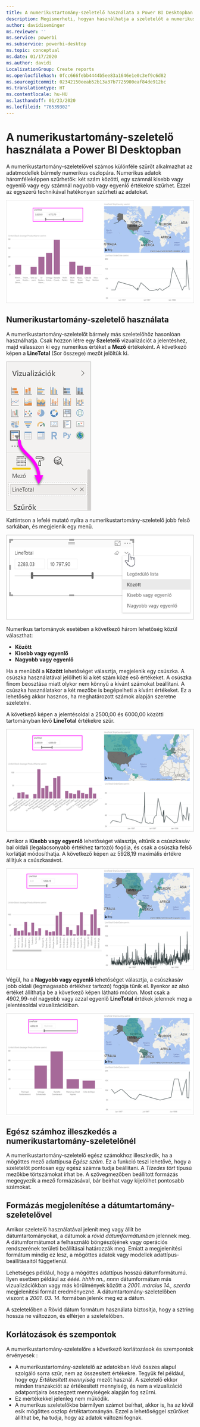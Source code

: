 ```yaml
---
title: A numerikustartomány-szeletelő használata a Power BI Desktopban
description: Megismerheti, hogyan használhatja a szeletelőt a numerikus tartományokra való korlátozásra a Power BI Desktopban
author: davidiseminger
ms.reviewer: ''
ms.service: powerbi
ms.subservice: powerbi-desktop
ms.topic: conceptual
ms.date: 01/17/2020
ms.author: davidi
LocalizationGroup: Create reports
ms.openlocfilehash: 0fcc666febb4444b5ee83a1646e1e0c3ef9c6d82
ms.sourcegitcommit: 02342150eeab52b13a37b7725900eaf84de912bc
ms.translationtype: HT
ms.contentlocale: hu-HU
ms.lasthandoff: 01/23/2020
ms.locfileid: "76539302"
---
```

# <a name="use-the-numeric-range-slicer-in-power-bi-desktop"></a>A numerikustartomány-szeletelő használata a Power BI Desktopban

A numerikustartomány-szeletelővel számos különféle szűrőt alkalmazhat az adatmodellek bármely numerikus oszlopára. Numerikus adatok háromféleképpen szűrhetők: két szám közötti, egy számnál kisebb vagy egyenlő vagy egy számnál nagyobb vagy egyenlő értékekre szűrhet. Ezzel az egyszerű technikával hatékonyan szűrheti az adatokat.

![Vizualizáció numerikustartomány-szeletelővel](media/desktop-slicer-numeric-range/desktop-slicer-numeric-range-0.png)

## <a name="use-the-numeric-range-slicer"></a>Numerikustartomány-szeletelő használata

A numerikustartomány-szeletelőt bármely más szeletelőhöz hasonlóan használhatja. Csak hozzon létre egy **Szeletelő** vizualizációt a jelentéshez, majd válasszon ki egy numerikus értéket a **Mező** értékeként. A következő képen a **LineTotal** (Sor összege) mezőt jelöltük ki.

![Numerikustartomány-szeletelő létrehozása](media/desktop-slicer-numeric-range/desktop-slicer-numeric-range-1-create.png)

Kattintson a lefelé mutató nyílra a numerikustartomány-szeletelő jobb felső sarkában, és megjelenik egy menü.

![A numerikustartomány-szeletelő menüje](media/desktop-slicer-numeric-range/desktop-slicer-numeric-range-2-between.png)

Numerikus tartományok esetében a következő három lehetőség közül választhat:

* **Között**
* **Kisebb vagy egyenlő**
* **Nagyobb vagy egyenlő**

Ha a menüből a **Között** lehetőséget választja, megjelenik egy csúszka. A csúszka használatával jelölheti ki a két szám közé eső értékeket. A csúszka finom beosztása miatt olykor nem könnyű a kívánt számokat beállítani. A csúszka használatakor a két mezőbe is begépelheti a kívánt értékeket. Ez a lehetőség akkor hasznos, ha meghatározott számok alapján szeretne szeletelni.

A következő képen a jelentésoldal a 2500,00 és 6000,00 közötti tartományban lévő **LineTotal** értékekre szűr.

![Numerikustartomány-szeletelő a Két érték között beállítással](media/desktop-slicer-numeric-range/desktop-slicer-numeric-range-3-between-range.png)

Amikor a **Kisebb vagy egyenlő** lehetőséget választja, eltűnik a csúszkasáv bal oldali (legalacsonyabb értékhez tartozó) fogója, és csak a csúszka felső korlátját módosíthatja. A következő képen az 5928,19 maximális értékre állítjuk a csúszkasávot.

![Numerikustartomány-szeletelő a Kisebb, mint beállítással](media/desktop-slicer-numeric-range/desktop-slicer-numeric-range-4-less-than.png)

Végül, ha a **Nagyobb vagy egyenlő** lehetőséget választja, a csúszkasáv jobb oldali (legmagasabb értékhez tartozó) fogója tűnik el. Ilyenkor az alsó értéket állíthatja be a következő képen látható módon. Most csak a 4902,99-nél nagyobb vagy azzal egyenlő **LineTotal** értékek jelennek meg a jelentésoldal vizualizációiban.

![Numerikustartomány-szeletelő a Nagyobb, mint beállítással](media/desktop-slicer-numeric-range/desktop-slicer-numeric-range-5-greater-than.png)

## <a name="snap-to-whole-numbers-with-the-numeric-range-slicer"></a>Egész számhoz illeszkedés a numerikustartomány-szeletelőnél

A numerikustartomány-szeletelő egész számokhoz illeszkedik, ha a mögöttes mező adattípusa *Egész szám*. Ez a funkció teszi lehetővé, hogy a szeletelőt pontosan egy egész számra tudja beállítani. A *Tizedes tört* típusú mezőkbe törtszámokat írhat be. A szövegmezőben beállított formázás megegyezik a mező formázásával, bár beírhat vagy kijelölhet pontosabb számokat.

## <a name="display-formatting-with-the-date-range-slicer"></a>Formázás megjelenítése a dátumtartomány-szeletelővel

Amikor szeletelő használatával jelenít meg vagy állít be dátumtartományokat, a dátumok a *rövid dátumformátumban* jelennek meg. A dátumformátumot a felhasználó böngészőjének vagy operációs rendszerének területi beállításai határozzák meg. Emiatt a megjelenítési formátum mindig ez lesz, a mögöttes adatok vagy modellek adattípus-beállításaitól függetlenül.

Lehetséges például, hogy a mögöttes adattípus hosszú dátumformátumú. Ilyen esetben például az *éééé. hhhh nn., nnnn* dátumformátum más vizualizációkban vagy más körülmények között a *2001. március 14., szerda* megjelenítési formát eredményezné. A dátumtartomány-szeletelőben viszont a *2001. 03. 14.* formában jelenik meg ez a dátum.

A szeletelőben a Rövid dátum formátum használata biztosítja, hogy a sztring hossza ne változzon, és elférjen a szeletelőben.

## <a name="limitations-and-considerations"></a>Korlátozások és szempontok

A numerikustartomány-szeletelőre a következő korlátozások és szempontok érvényesek :

* A numerikustartomány-szeletelő az adatokban lévő összes alapul szolgáló sorra szűr, nem az összesített értékekre. Tegyük fel például, hogy egy *Értékesített mennyiség* mezőt használ. A szeletelő ekkor minden tranzakciót az értékesített mennyiség, és nem a vizualizáció adatpontjaira összegzett mennyiségek alapján fog szűrni.
* Ez mértékekkel jelenleg nem működik.
* A numerikus szeletelőkbe bármilyen számot beírhat, akkor is, ha az kívül esik mögöttes oszlop értéktartományán. Ezzel a lehetőséggel szűrőket állíthat be, ha tudja, hogy az adatok változni fognak.
